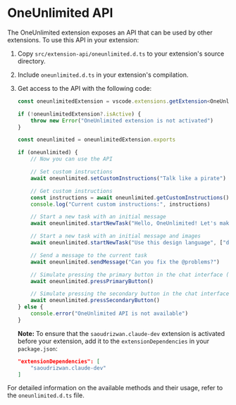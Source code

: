 # OneUnlimited API

The OneUnlimited extension exposes an API that can be used by other extensions. To use this API in your extension:

1. Copy `src/extension-api/oneunlimited.d.ts` to your extension's source directory.
2. Include `oneunlimited.d.ts` in your extension's compilation.
3. Get access to the API with the following code:

    ```ts
    const oneunlimitedExtension = vscode.extensions.getExtension<OneUnlimitedAPI>("saoudrizwan.claude-dev")

    if (!oneunlimitedExtension?.isActive) {
    	throw new Error("OneUnlimited extension is not activated")
    }

    const oneunlimited = oneunlimitedExtension.exports

    if (oneunlimited) {
    	// Now you can use the API

    	// Set custom instructions
    	await oneunlimited.setCustomInstructions("Talk like a pirate")

    	// Get custom instructions
    	const instructions = await oneunlimited.getCustomInstructions()
    	console.log("Current custom instructions:", instructions)

    	// Start a new task with an initial message
    	await oneunlimited.startNewTask("Hello, OneUnlimited! Let's make a new project...")

    	// Start a new task with an initial message and images
    	await oneunlimited.startNewTask("Use this design language", ["data:image/webp;base64,..."])

    	// Send a message to the current task
    	await oneunlimited.sendMessage("Can you fix the @problems?")

    	// Simulate pressing the primary button in the chat interface (e.g. 'Save' or 'Proceed While Running')
    	await oneunlimited.pressPrimaryButton()

    	// Simulate pressing the secondary button in the chat interface (e.g. 'Reject')
    	await oneunlimited.pressSecondaryButton()
    } else {
    	console.error("OneUnlimited API is not available")
    }
    ```

    **Note:** To ensure that the `saoudrizwan.claude-dev` extension is activated before your extension, add it to the `extensionDependencies` in your `package.json`:

    ```json
    "extensionDependencies": [
        "saoudrizwan.claude-dev"
    ]
    ```

For detailed information on the available methods and their usage, refer to the `oneunlimited.d.ts` file.
